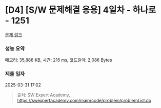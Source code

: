 # [D4] [S/W 문제해결 응용] 4일차 - 하나로 - 1251 

[문제 링크](https://swexpertacademy.com/main/code/problem/problemDetail.do?contestProbId=AV15StKqAQkCFAYD) 

### 성능 요약

메모리: 35,888 KB, 시간: 216 ms, 코드길이: 2,086 Bytes

### 제출 일자

2025-03-31 17:02



> 출처: SW Expert Academy, https://swexpertacademy.com/main/code/problem/problemList.do